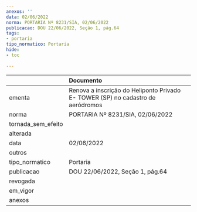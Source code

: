 ```yaml
---
anexos: ''
data: 02/06/2022
norma: PORTARIA Nº 8231/SIA, 02/06/2022
publicacao: DOU 22/06/2022, Seção 1, pág.64
tags:
- portaria
tipo_normatico: Portaria
hide: 
- toc 
 
---
```


|                    | Documento                                                                       |
|:-------------------|:--------------------------------------------------------------------------------|
| ementa             | Renova a inscrição do Heliponto Privado E- TOWER (SP) no cadastro de aeródromos |
| norma              | PORTARIA Nº 8231/SIA, 02/06/2022                                                |
| tornada_sem_efeito |                                                                                 |
| alterada           |                                                                                 |
| data               | 02/06/2022                                                                      |
| outros             |                                                                                 |
| tipo_normatico     | Portaria                                                                        |
| publicacao         | DOU 22/06/2022, Seção 1, pág.64                                                 |
| revogada           |                                                                                 |
| em_vigor           |                                                                                 |
| anexos             |                                                                                 |